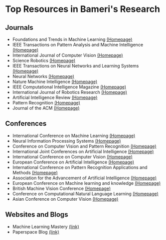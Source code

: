 # Top Resources in Bameri's Research
## Journals
* Foundations and Trends in Machine Learning [(Homepage)](https://www.nowpublishers.com/MAL)
* IEEE Transactions on Pattern Analysis and Machine Intelligence [(Homepage)](https://ieeexplore.ieee.org/xpl/RecentIssue.jsp?punumber=34)
* International Journal of Computer Vision [(Homepage)](https://www.springer.com/journal/11263)
* Science Robotics [(Homepage)](https://www.science.org/journal/scirobotics)
* IEEE Transactions on Neural Networks and Learning Systems [(Homepage)](https://ieeexplore.ieee.org/xpl/RecentIssue.jsp?punumber=5962385)
* Neural Networks [(Homepage)](https://www.sciencedirect.com/journal/neural-networks)
* Nature Machine Intelligence [(Homepage)](https://www.nature.com/natmachintell/)
* IEEE Computational Intelligence Magazine [(Homepage)](https://ieeexplore.ieee.org/xpl/aboutJournal.jsp?punumber=10207)
* International Journal of Robotics Research [(Homepage)](https://journals.sagepub.com/home/ijr)
* Artificial Intelligence Review [(Homepage)](https://www.springer.com/journal/10462)
* Pattern Recognition [(Homepage)](https://www.sciencedirect.com/journal/pattern-recognition)
* Journal of the ACM [(Homepage)](https://dl.acm.org/journal/jacm)

## Conferences
* International Conference on Machine Learning [(Homepage)](https://icml.cc/)
* Neural Information Processing Systems [(Homepage)](https://nips.cc/)
* Conference on Computer Vision and Pattern Recognition [(Homepage)](https://cvpr2019.thecvf.com/)
* International Joint Conferences on Artificial Intelligence [(Homepage)](https://www.ijcai.org/)
* International Conference on Computer Vision [(Homepage)](https://iccv2019.thecvf.com/)
* European Conference on Artificial Intelligence [(Homepage)](http://ecai2020.eu/)
* International Conference on Pattern Recognition Applications and Methods [(Homepage)](https://icpram.scitevents.org/)
* Association for the Advancement of Artificial Intelligence [(Homepage)](https://sigir.org/)
* European Conference on Machine learning and knowledge [(Homepage)](https://ecmlpkdd2020.net/)
* British Machine Vision Conference [(Homepage)](https://bmvc2019.org/)
* Conference on Computational Natural Language Learning [(Homepage)](https://www.conll.org/)
* Asian Conference on Computer Vision [(Homepage)](https://accv2020.github.io/)

## Websites and Blogs
* Machine Learning Mastery [(link)](https://machinelearningmastery.com/)
* Paperspace Blog [(link)](https://blog.paperspace.com/)
